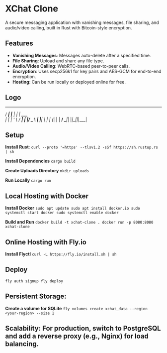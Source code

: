 # XChat Clone

A secure messaging application with vanishing messages, file sharing, and audio/video calling, built in Rust with Bitcoin-style encryption.

## Features
- **Vanishing Messages**: Messages auto-delete after a specified time.
- **File Sharing**: Upload and share any file type.
- **Audio/Video Calling**: WebRTC-based peer-to-peer calls.
- **Encryption**: Uses secp256k1 for key pairs and AES-GCM for end-to-end encryption.
- **Hosting**: Can be run locally or deployed online for free.

## Logo

   ____ _          _ _       
  / ___| |__   ___| | | ___  
 | |   | '_ \ / __| | |/ _ \ 
 | |___| | | | (__| | |  __/
  \____|_| |_|____|_|_|\___|


  
## Setup

**Install Rust**:
`curl --proto '=https' --tlsv1.2 -sSf https://sh.rustup.rs | sh`

**Install Dependencies**
`cargo build`

**Create Uploads Directory**
`mkdir uploads`

**Run Locally**
`cargo run`

## Local Hosting with Docker

**Install Docker**
`sudo apt update
sudo apt install docker.io
sudo systemctl start docker
sudo systemctl enable docker`

**Build and Run**
`docker build -t xchat-clone .
docker run -p 8080:8080 xchat-clone`

## Online Hosting with Fly.io

**Install Flyctl**
`curl -L https://fly.io/install.sh | sh`

## Deploy
`fly auth signup
fly deploy`


## Persistent Storage:

**Create a volume for SQLite**
`fly volumes create xchat_data --region <your-region> --size 1`


## Scalability: For production, switch to PostgreSQL and add a reverse proxy (e.g., Nginx) for load balancing.










